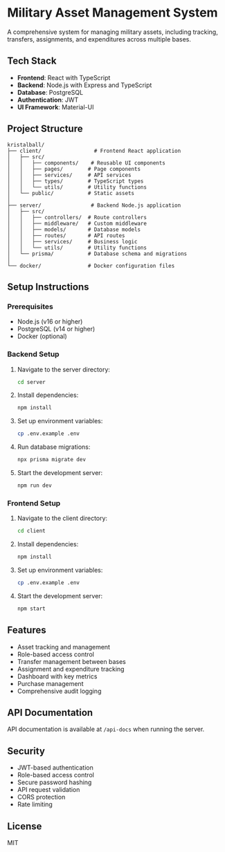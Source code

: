 # Military Asset Management System

A comprehensive system for managing military assets, including tracking, transfers, assignments, and expenditures across multiple bases.

## Tech Stack

- **Frontend**: React with TypeScript
- **Backend**: Node.js with Express and TypeScript
- **Database**: PostgreSQL
- **Authentication**: JWT
- **UI Framework**: Material-UI

## Project Structure

```
kristalball/
├── client/                 # Frontend React application
│   ├── src/
│   │   ├── components/    # Reusable UI components
│   │   ├── pages/        # Page components
│   │   ├── services/     # API services
│   │   ├── types/        # TypeScript types
│   │   └── utils/        # Utility functions
│   └── public/           # Static assets
│
├── server/                # Backend Node.js application
│   ├── src/
│   │   ├── controllers/  # Route controllers
│   │   ├── middleware/   # Custom middleware
│   │   ├── models/       # Database models
│   │   ├── routes/       # API routes
│   │   ├── services/     # Business logic
│   │   └── utils/        # Utility functions
│   └── prisma/           # Database schema and migrations
│
└── docker/               # Docker configuration files
```

## Setup Instructions

### Prerequisites

- Node.js (v16 or higher)
- PostgreSQL (v14 or higher)
- Docker (optional)

### Backend Setup

1. Navigate to the server directory:
   ```bash
   cd server
   ```

2. Install dependencies:
   ```bash
   npm install
   ```

3. Set up environment variables:
   ```bash
   cp .env.example .env
   ```

4. Run database migrations:
   ```bash
   npx prisma migrate dev
   ```

5. Start the development server:
   ```bash
   npm run dev
   ```

### Frontend Setup

1. Navigate to the client directory:
   ```bash
   cd client
   ```

2. Install dependencies:
   ```bash
   npm install
   ```

3. Set up environment variables:
   ```bash
   cp .env.example .env
   ```

4. Start the development server:
   ```bash
   npm start
   ```

## Features

- Asset tracking and management
- Role-based access control
- Transfer management between bases
- Assignment and expenditure tracking
- Dashboard with key metrics
- Purchase management
- Comprehensive audit logging

## API Documentation

API documentation is available at `/api-docs` when running the server.

## Security

- JWT-based authentication
- Role-based access control
- Secure password hashing
- API request validation
- CORS protection
- Rate limiting

## License

MIT 